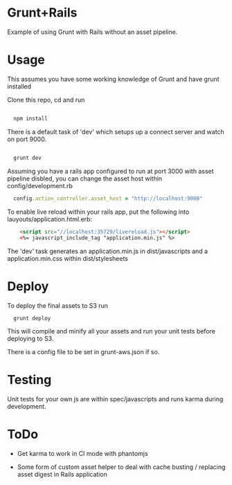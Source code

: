 Grunt+Rails
===========

Example of using Grunt with Rails without an asset pipeline.


Usage
============

This assumes you have some working knowledge of Grunt and have grunt installed

Clone this repo, cd and run

```js

  npm install

```

There is a default task of 'dev' which setups up a connect server and watch on
port 9000.

```js

  grunt dev

```

Assuming you have a rails app configured to run at port 3000 with asset pipeline
disbled, you can change the asset host within config/development.rb

```ruby
  config.action_controller.asset_host = "http://localhost:9000"
```

To enable live reload within your rails app, put the following into lauyouts/application.html.erb:

```html
    <script src="//localhost:35729/livereload.js"></script>
    <%= javascript_include_tag "application.min.js" %>
```

The 'dev' task generates an application.min.js in dist/javascripts and a application.min.css within dist/stylesheets


Deploy
============

To deploy the final assets to S3 run

```
  grunt deploy

```

This will compile and minify all your assets and run your unit tests before deploying
to S3.

There is a config file to be set in grunt-aws.json if so.

Testing
==============
Unit tests for your own js are within spec/javascripts and runs karma during development.


ToDo
==============

* Get karma to work in CI mode with phantomjs

* Some form of custom asset helper to deal with cache busting / replacing asset
digest in Rails application

